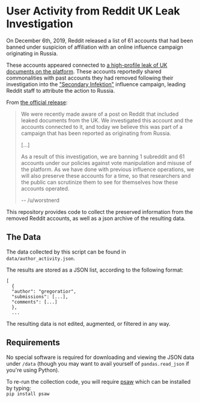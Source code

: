 # User Activity from Reddit UK Leak Investigation

On December 6th, 2019, Reddit released a list of 61 accounts that had been banned under suspicion of affiliation with an online influence campaign originating in Russia.

These accounts appeared connected to [a high-profile leak of UK documents on the platform](https://www.reddit.com/r/worldpolitics/comments/dkzlfc/officialsensitive_great_britain_is_practically/).
These accounts reportedly shared commonalities with past accounts they had removed following their investigation into the ["Secondary Infektion"](https://medium.com/dfrlab/top-takes-suspected-russian-intelligence-operation-39212367d2f0) influence campaign, leading Reddit staff to attribute the action to Russia.

From [the official release](https://www.reddit.com/r/redditsecurity/comments/e74nml/suspected_campaign_from_russia_on_reddit/):

> We were recently made aware of a post on Reddit that included leaked documents from the UK. We investigated this account and the accounts connected to it, and today we believe this was part of a campaign that has been reported as originating from Russia.  
>  
> [...]  
>  
>  As a result of this investigation, we are banning 1 subreddit and 61 accounts under our policies against vote manipulation and misuse of the platform. As we have done with previous influence operations, we will also preserve these accounts for a time, so that researchers and the public can scrutinize them to see for themselves how these accounts operated.
>  
> -- /u/worstnerd

This repository provides code to collect the preserved information from the removed Reddit accounts, as well as a json archive of the resulting data.

## The Data

The data collected by this script can be found in `data/author_activity.json`.

The results are stored as a JSON list, according to the following format:

```
[
  {
  "author": "gregoratior",
  "submissions": [...],
  "comments": [...]
  },
  ...
```

The resulting data is not edited, augmented, or filtered in any way.

## Requirements

No special software is required for downloading and viewing the JSON data under `/data` (though you may want to avail yourself of `pandas.read_json` if you're using Python).

To re-run the collection code, you will require [psaw](https://github.com/dmarx/psaw) which can be installed by typing:  
```pip install psaw```
